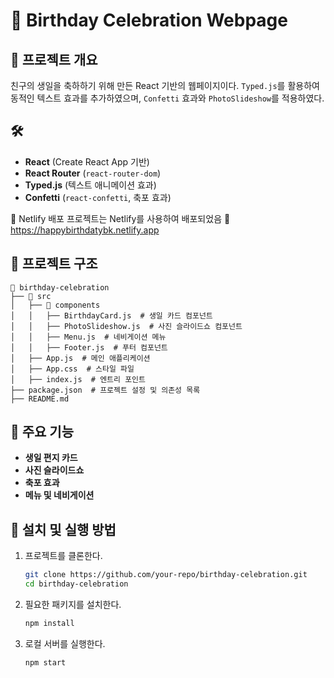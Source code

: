 # 🎉 Birthday Celebration Webpage

## 📌 프로젝트 개요
친구의 생일을 축하하기 위해 만든 React 기반의 웹페이지이다.
`Typed.js`를 활용하여 동적인 텍스트 효과를 추가하였으며, `Confetti` 효과와 `PhotoSlideshow`를 적용하였다.

## 🛠️ 
- **React** (Create React App 기반)
- **React Router** (`react-router-dom`)
- **Typed.js** (텍스트 애니메이션 효과)
- **Confetti** (`react-confetti`, 축포 효과)
  
🚀 Netlify 배포
프로젝트는 Netlify를 사용하여 배포되었음
🔗 https://happybirthdatybk.netlify.app


## 📂 프로젝트 구조
```
📂 birthday-celebration
├── 📂 src
│   ├── 📂 components
│   │   ├── BirthdayCard.js  # 생일 카드 컴포넌트
│   │   ├── PhotoSlideshow.js  # 사진 슬라이드쇼 컴포넌트
│   │   ├── Menu.js  # 네비게이션 메뉴
│   │   ├── Footer.js  # 푸터 컴포넌트
│   ├── App.js  # 메인 애플리케이션
│   ├── App.css  # 스타일 파일
│   ├── index.js  # 엔트리 포인트
├── package.json  # 프로젝트 설정 및 의존성 목록
├── README.md 
```

## 🚀 주요 기능
- **생일 편지 카드**
- **사진 슬라이드쇼**
- **축포 효과**
- **메뉴 및 네비게이션**

## 🔧 설치 및 실행 방법

1. 프로젝트를 클론한다.
   ```sh
   git clone https://github.com/your-repo/birthday-celebration.git
   cd birthday-celebration
   ```
2. 필요한 패키지를 설치한다.
   ```sh
   npm install
   ```
3. 로컬 서버를 실행한다.
   ```sh
   npm start
   ```
